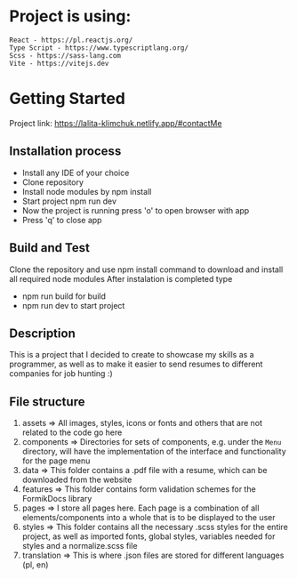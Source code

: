 # Project is using:
    React - https://pl.reactjs.org/
    Type Script - https://www.typescriptlang.org/
    Scss - https://sass-lang.com
    Vite - https://vitejs.dev

# Getting Started
Project link: 
https://lalita-klimchuk.netlify.app/#contactMe

## Installation process
- Install any IDE of your choice
- Clone repository 
- Install node modules by npm install
- Start project npm run dev
- Now the project is running press 'o' to open browser with app
- Press 'q' to close app

## Build and Test
Clone the repository and use npm install command to download and install all required node modules
After instalation is completed type 
- npm run build for build
- npm run dev to start project

## Description
This is a project that I decided to create to showcase my skills as a programmer, as well as to make it easier to send resumes to different companies for job hunting :)

## File structure
1. assets => 
   All images, styles, icons or fonts and others that are not related to the code go here
2. components => 
   Directories for sets of components, e.g. under the `Menu` directory, will have the implementation of the interface and functionality for the page menu
3. data => 
   This folder contains a .pdf file with a resume, which can be downloaded from the website
4. features =>
   This folder contains form validation schemes for the FormikDocs library
4. pages => 
   I store all pages here. Each page is a combination of all elements/components into a whole that is to be displayed to the user
5. styles => 
   This folder contains all the necessary .scss styles for the entire project, as well as imported fonts, global styles, variables needed for styles and a normalize.scss file
6. translation => 
   This is where .json files are stored for different languages (pl, en)
